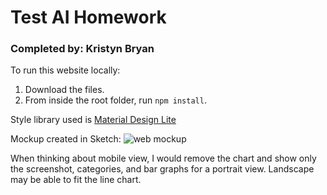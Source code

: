 # Test AI Homework
### Completed by: Kristyn Bryan

To run this website locally:
1. Download the files.
2. From inside the root folder, run `npm install`.

Style library used is [Material Design Lite](https://github.com/google/material-design-lite)

Mockup created in Sketch:
![web mockup](https://i.imgur.com/XjF8shL.png)

When thinking about mobile view, I would remove the chart and show only the screenshot, categories, and bar graphs for a portrait view. Landscape may be able to fit the line chart.

